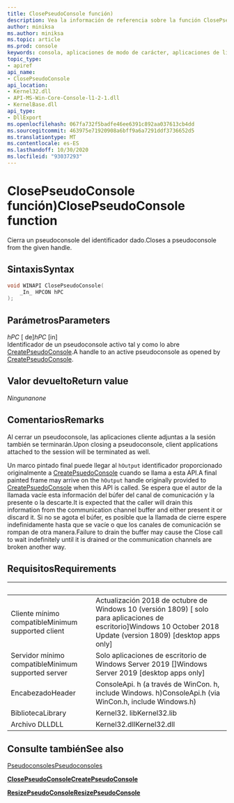 ```yaml
---
title: ClosePseudoConsole función)
description: Vea la información de referencia sobre la función ClosePseudoConsole, que cierra un pseudoconsole desde el identificador especificado.
author: miniksa
ms.author: miniksa
ms.topic: article
ms.prod: console
keywords: consola, aplicaciones de modo de carácter, aplicaciones de línea de comandos, aplicaciones de terminal, API de consola, conpty, pseudoconsole
topic_type:
- apiref
api_name:
- ClosePseudoConsole
api_location:
- Kernel32.dll
- API-MS-Win-Core-Console-l1-2-1.dll
- KernelBase.dll
api_type:
- DllExport
ms.openlocfilehash: 067fa732f5badfe46ee6391c892aa037613cb4dd
ms.sourcegitcommit: 463975e71920908a6bff9a6a7291ddf3736652d5
ms.translationtype: MT
ms.contentlocale: es-ES
ms.lasthandoff: 10/30/2020
ms.locfileid: "93037293"
---
```

# <a name="closepseudoconsole-function"></a><span data-ttu-id="fcc7b-104">ClosePseudoConsole función)</span><span class="sxs-lookup"><span data-stu-id="fcc7b-104">ClosePseudoConsole function</span></span>

<span data-ttu-id="fcc7b-105">Cierra un pseudoconsole del identificador dado.</span><span class="sxs-lookup"><span data-stu-id="fcc7b-105">Closes a pseudoconsole from the given handle.</span></span>

## <a name="syntax"></a><span data-ttu-id="fcc7b-106">Sintaxis</span><span class="sxs-lookup"><span data-stu-id="fcc7b-106">Syntax</span></span>

```C
void WINAPI ClosePseudoConsole(
    _In_ HPCON hPC
);
```

## <a name="parameters"></a><span data-ttu-id="fcc7b-107">Parámetros</span><span class="sxs-lookup"><span data-stu-id="fcc7b-107">Parameters</span></span>

<span data-ttu-id="fcc7b-108">*hPC* \[ de\]</span><span class="sxs-lookup"><span data-stu-id="fcc7b-108">*hPC* \[in\]</span></span>  
<span data-ttu-id="fcc7b-109">Identificador de un pseudoconsole activo tal y como lo abre [CreatePseudoConsole](createpseudoconsole.md).</span><span class="sxs-lookup"><span data-stu-id="fcc7b-109">A handle to an active pseudoconsole as opened by [CreatePseudoConsole](createpseudoconsole.md).</span></span>

## <a name="return-value"></a><span data-ttu-id="fcc7b-110">Valor devuelto</span><span class="sxs-lookup"><span data-stu-id="fcc7b-110">Return value</span></span>

<span data-ttu-id="fcc7b-111">*Ninguna*</span><span class="sxs-lookup"><span data-stu-id="fcc7b-111">*none*</span></span>

## <a name="remarks"></a><span data-ttu-id="fcc7b-112">Comentarios</span><span class="sxs-lookup"><span data-stu-id="fcc7b-112">Remarks</span></span>

<span data-ttu-id="fcc7b-113">Al cerrar un pseudoconsole, las aplicaciones cliente adjuntas a la sesión también se terminarán.</span><span class="sxs-lookup"><span data-stu-id="fcc7b-113">Upon closing a pseudoconsole, client applications attached to the session will be terminated as well.</span></span>

<span data-ttu-id="fcc7b-114">Un marco pintado final puede llegar al `hOutput` identificador proporcionado originalmente a [CreatePsuedoConsole](createpseudoconsole.md) cuando se llama a esta API.</span><span class="sxs-lookup"><span data-stu-id="fcc7b-114">A final painted frame may arrive on the `hOutput` handle originally provided to [CreatePsuedoConsole](createpseudoconsole.md) when this API is called.</span></span> <span data-ttu-id="fcc7b-115">Se espera que el autor de la llamada vacíe esta información del búfer del canal de comunicación y la presente o la descarte.</span><span class="sxs-lookup"><span data-stu-id="fcc7b-115">It is expected that the caller will drain this information from the communication channel buffer and either present it or discard it.</span></span> <span data-ttu-id="fcc7b-116">Si no se agota el búfer, es posible que la llamada de cierre espere indefinidamente hasta que se vacíe o que los canales de comunicación se rompan de otra manera.</span><span class="sxs-lookup"><span data-stu-id="fcc7b-116">Failure to drain the buffer may cause the Close call to wait indefinitely until it is drained or the communication channels are broken another way.</span></span>

## <a name="requirements"></a><span data-ttu-id="fcc7b-117">Requisitos</span><span class="sxs-lookup"><span data-stu-id="fcc7b-117">Requirements</span></span>

| &nbsp; | &nbsp; |
|-|-|
| <span data-ttu-id="fcc7b-118">Cliente mínimo compatible</span><span class="sxs-lookup"><span data-stu-id="fcc7b-118">Minimum supported client</span></span> | <span data-ttu-id="fcc7b-119">Actualización 2018 de octubre de Windows 10 (versión 1809) \[ solo para aplicaciones de escritorio\]</span><span class="sxs-lookup"><span data-stu-id="fcc7b-119">Windows 10 October 2018 Update (version 1809) \[desktop apps only\]</span></span> |
| <span data-ttu-id="fcc7b-120">Servidor mínimo compatible</span><span class="sxs-lookup"><span data-stu-id="fcc7b-120">Minimum supported server</span></span> | <span data-ttu-id="fcc7b-121">Solo aplicaciones de escritorio de Windows Server 2019 \[\]</span><span class="sxs-lookup"><span data-stu-id="fcc7b-121">Windows Server 2019 \[desktop apps only\]</span></span> |
| <span data-ttu-id="fcc7b-122">Encabezado</span><span class="sxs-lookup"><span data-stu-id="fcc7b-122">Header</span></span> | <span data-ttu-id="fcc7b-123">ConsoleApi. h (a través de WinCon. h, include Windows. h)</span><span class="sxs-lookup"><span data-stu-id="fcc7b-123">ConsoleApi.h (via WinCon.h, include Windows.h)</span></span> |
| <span data-ttu-id="fcc7b-124">Biblioteca</span><span class="sxs-lookup"><span data-stu-id="fcc7b-124">Library</span></span> | <span data-ttu-id="fcc7b-125">Kernel32. lib</span><span class="sxs-lookup"><span data-stu-id="fcc7b-125">Kernel32.lib</span></span> |
| <span data-ttu-id="fcc7b-126">Archivo DLL</span><span class="sxs-lookup"><span data-stu-id="fcc7b-126">DLL</span></span> | <span data-ttu-id="fcc7b-127">Kernel32.dll</span><span class="sxs-lookup"><span data-stu-id="fcc7b-127">Kernel32.dll</span></span> |

## <a name="see-also"></a><span data-ttu-id="fcc7b-128">Consulte también</span><span class="sxs-lookup"><span data-stu-id="fcc7b-128">See also</span></span>

[<span data-ttu-id="fcc7b-129">Pseudoconsoles</span><span class="sxs-lookup"><span data-stu-id="fcc7b-129">Pseudoconsoles</span></span>](pseudoconsoles.md)

[<span data-ttu-id="fcc7b-130">**ClosePseudoConsole**</span><span class="sxs-lookup"><span data-stu-id="fcc7b-130">**CreatePseudoConsole**</span></span>](createpseudoconsole.md)

[<span data-ttu-id="fcc7b-131">**ResizePseudoConsole**</span><span class="sxs-lookup"><span data-stu-id="fcc7b-131">**ResizePseudoConsole**</span></span>](resizepseudoconsole.md)
